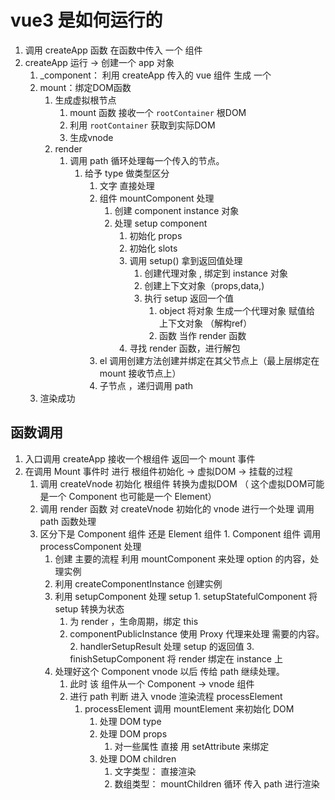# vue3 是如何运行的
1. 调用 createApp 函数 在函数中传入 一个 组件 
2. createApp 运行 -> 创建一个 app 对象
   1. _component： 利用 createApp 传入的 vue 组件 生成 一个 
   2. mount：绑定DOM函数
      1. 生成虚拟根节点
         1. mount 函数 接收一个 `rootContainer` 根DOM
         2. 利用 `rootContainer` 获取到实际DOM
         3. 生成vnode
      2. render
         1. 调用 path 循环处理每一个传入的节点。
            1. 给予 type 做类型区分
               1. 文字 直接处理
               2. 组件 mountComponent 处理
                  1. 创建 component instance 对象
                  2. 处理 setup component
                     1. 初始化 props
                     2. 初始化 slots
                     3. 调用 setup() 拿到返回值处理
                        1. 创建代理对象 , 绑定到 instance 对象
                        2. 创建上下文对象（props,data,)
                        3. 执行 setup 返回一个值
                           1. object 将对象 生成一个代理对象 赋值给 上下文对象 （解构ref）
                           2. 函数 当作 render 函数
                     4. 寻找 render 函数，进行解包
               3. el 调用创建方法创建并绑定在其父节点上（最上层绑定在 mount 接收节点上）
               4. 子节点 ，递归调用 path 
   3. 渲染成功
## 函数调用
 1. 入口调用 createApp 接收一个根组件 返回一个 mount 事件
 1. 在调用 Mount 事件时 进行 根组件初始化 -> 虚拟DOM -> 挂载的过程
    1. 调用 createVnode 初始化 根组件 转换为虚拟DOM （ 这个虚拟DOM可能是一个 Component 也可能是一个 Element）
    2. 调用 render 函数 对 createVnode 初始化的 vnode 进行一个处理 调用 path 函数处理
      1. 区分下是 Component 组件 还是 Element 组件
        1. Component 组件 调用 processComponent 处理
          1. 创建 主要的流程 利用 mountComponent 来处理 option 的内容，处理实例
            1. 利用 createComponentInstance 创建实例
            2. 利用 setupComponent 处理 setup 
              1. setupStatefulComponent 将 setup 转换为状态 
                 1. 为 render ，生命周期，绑定 this
                 2. componentPublicInstance 使用 Proxy 代理来处理 需要的内容。
              2. handlerSetupResult 处理 setup 的返回值 
              3. finishSetupComponent 将 render 绑定在 instance 上
            3. 处理好这个 Component vnode 以后 传给 path 继续处理。
               1. 此时 该 组件从一个 Component -> vnode 组件
               2. 进行 path 判断 进入 vnode 渲染流程 processElement 
                  1. processElement 调用 mountElement 来初始化 DOM
                     1. 处理 DOM type
                     2. 处理 DOM props
                        1. 对一些属性 直接 用 setAttribute 来绑定
                     3. 处理 DOM children 
                        1. 文字类型： 直接渲染
                        2. 数组类型： mountChildren 循环 传入 path 进行渲染